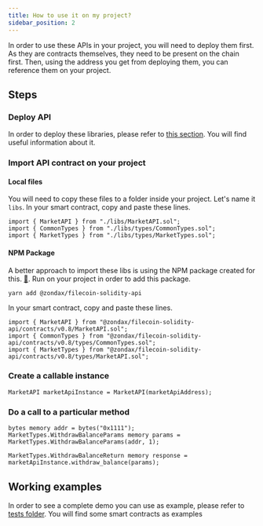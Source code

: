 ```yaml
---
title: How to use it on my project?
sidebar_position: 2
---
```


In order to use these APIs in your project, you will need to deploy them first. As they are contracts themselves, they need to be present on the chain first. Then, using the address you get from deploying them,
you can reference them on your project. 

## Steps

### Deploy API

In order to deploy these libraries, please refer to [this section](../deploy-it.md). You will find useful information about it. 

### Import API contract on your project 

#### Local files
You will need to copy these files to a folder inside your project. Let's name it `libs`. In your smart contract, copy and paste these lines.

```solidity
import { MarketAPI } from "./libs/MarketAPI.sol";
import { CommonTypes } from "./libs/types/CommonTypes.sol";
import { MarketTypes } from "./libs/types/MarketTypes.sol";
```

#### NPM Package
A better approach to import these libs is using the NPM package created for this. [:link:](https://www.npmjs.com/package/@zondax/filecoin-solidity-api). 
Run on your project in order to add this package. 
```yarn
yarn add @zondax/filecoin-solidity-api
```

In your smart contract, copy and paste these lines.

```solidity
import { MarketAPI } from "@zondax/filecoin-solidity-api/contracts/v0.8/MarketAPI.sol";
import { CommonTypes } from "@zondax/filecoin-solidity-api/contracts/v0.8/types/CommonTypes.sol";
import { MarketTypes } from "@zondax/filecoin-solidity-api/contracts/v0.8/types/MarketAPI.sol";
```


### Create a callable instance 
```solidity
MarketAPI marketApiInstance = MarketAPI(marketApiAddress);
```

### Do a call to a particular method

```solidity
bytes memory addr = bytes("0x1111");
MarketTypes.WithdrawBalanceParams memory params = MarketTypes.WithdrawBalanceParams(addr, 1);

MarketTypes.WithdrawBalanceReturn memory response = marketApiInstance.withdraw_balance(params);
```

## Working examples
In order to see a complete demo you can use as example, please refer to [tests folder](https://github.com/Zondax/filecoin-solidity-api/tree/master/contracts/v0.8/tests). You will find some smart contracts as examples
